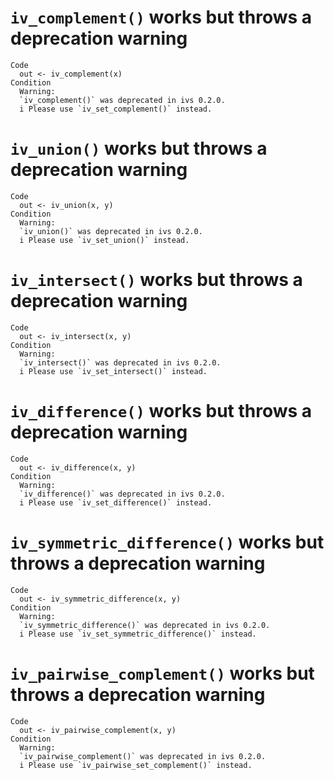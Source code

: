 # `iv_complement()` works but throws a deprecation warning

    Code
      out <- iv_complement(x)
    Condition
      Warning:
      `iv_complement()` was deprecated in ivs 0.2.0.
      i Please use `iv_set_complement()` instead.

# `iv_union()` works but throws a deprecation warning

    Code
      out <- iv_union(x, y)
    Condition
      Warning:
      `iv_union()` was deprecated in ivs 0.2.0.
      i Please use `iv_set_union()` instead.

# `iv_intersect()` works but throws a deprecation warning

    Code
      out <- iv_intersect(x, y)
    Condition
      Warning:
      `iv_intersect()` was deprecated in ivs 0.2.0.
      i Please use `iv_set_intersect()` instead.

# `iv_difference()` works but throws a deprecation warning

    Code
      out <- iv_difference(x, y)
    Condition
      Warning:
      `iv_difference()` was deprecated in ivs 0.2.0.
      i Please use `iv_set_difference()` instead.

# `iv_symmetric_difference()` works but throws a deprecation warning

    Code
      out <- iv_symmetric_difference(x, y)
    Condition
      Warning:
      `iv_symmetric_difference()` was deprecated in ivs 0.2.0.
      i Please use `iv_set_symmetric_difference()` instead.

# `iv_pairwise_complement()` works but throws a deprecation warning

    Code
      out <- iv_pairwise_complement(x, y)
    Condition
      Warning:
      `iv_pairwise_complement()` was deprecated in ivs 0.2.0.
      i Please use `iv_pairwise_set_complement()` instead.

